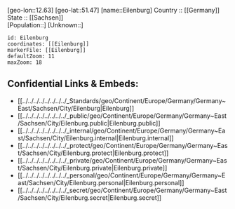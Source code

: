 ﻿---
location: [51.47,12.63] 
mapzoom: [7,12] 
mapmarker: city 
type: City
tags:
- geo/City


SpocWebEntityId: 29998
isDeleted: false
confidential: public

---
[geo-lon::12.63] 
[geo-lat::51.47] 
[name::Eilenburg] 
Country :: [[Germany]]  
State :: [[Sachsen]]  
[Population::] 
[Unknown::] 


```leaflet
id: Eilenburg
coordinates: [[Eilenburg]] 
markerFile: [[Eilenburg]] 
defaultZoom: 11 
maxZoom: 18
```


## Confidential Links & Embeds: 
- [[../../../../../../../../_Standards/geo/Continent/Europe/Germany/Germany~East/Sachsen/City/Eilenburg|Eilenburg]] 
- [[../../../../../../../../_public/geo/Continent/Europe/Germany/Germany~East/Sachsen/City/Eilenburg.public|Eilenburg.public]] 
- [[../../../../../../../../_internal/geo/Continent/Europe/Germany/Germany~East/Sachsen/City/Eilenburg.internal|Eilenburg.internal]] 
- [[../../../../../../../../_protect/geo/Continent/Europe/Germany/Germany~East/Sachsen/City/Eilenburg.protect|Eilenburg.protect]] 
- [[../../../../../../../../_private/geo/Continent/Europe/Germany/Germany~East/Sachsen/City/Eilenburg.private|Eilenburg.private]] 
- [[../../../../../../../../_personal/geo/Continent/Europe/Germany/Germany~East/Sachsen/City/Eilenburg.personal|Eilenburg.personal]] 
- [[../../../../../../../../_secret/geo/Continent/Europe/Germany/Germany~East/Sachsen/City/Eilenburg.secret|Eilenburg.secret]] 
